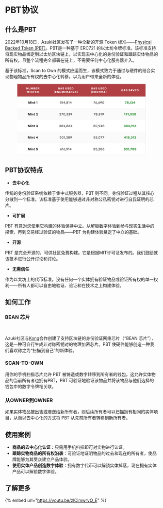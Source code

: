 # PBT协议

## 什么是PBT

2022年10月18日，Azuki社区发布了一种全新的开源 Token 标准——[Physical Backed Token (PBT)](https://www.pbt.io/)。PBT是一种基于 ERC721 的以太坊令牌标准。该标准支持将现实物品绑定到以太坊区块链上，以实现去中心化的身份验证和跟踪实体物品的所有权，且整个流程完全部署在链上，不需要任何中心化服务器介入。

基于该标准，Scan to Own 的模式应运而生，该模式致力于通过与硬件的结合实现物理物品所有权的去中心化转移，以为用户带来全新的体验。

<figure><img src="../.gitbook/assets/image.png" alt=""><figcaption></figcaption></figure>

## PBT协议特点

* **去中心化**

传统的身份验证系统依赖于集中式服务器，PBT 则不同。身份验证过程从其核心分散到一个标准，该标准基于使用能够通过非对称公私密钥对进行自我证明的芯片。

* **可扩展**

PBT 有意对您使用它构建的体验保持中立。从解锁数字体验到参与现实生活中的探索，再到交易经过验证的物品——PBT 为构建体验奠定了中立的基础。

* **开源**

PBT 是完全开源的，可供社区免费构建。它是根据MIT许可证发布的。我们鼓励就该技术进行公开讨论和讨论。

* **无需信任**

作为以太坊上的代币标准，没有任何一个实体拥有验证物品或验证所有权的单一权利——所有人都可以自由地验证、验证和在技术之上构建体验。

## **如何工作**

### BEAN 芯片 <a href="#the-bean-chip" id="the-bean-chip"></a>

<figure><img src="https://azuki-2.ghost.io/content/images/2022/10/whitechipexplainer.png" alt=""><figcaption></figcaption></figure>

Azuki社区与[Kong](https://arx.org/)合作创建了支持区块链的身份验证网络芯片（“BEAN 芯片”），这是一种可自行生成非对称密钥对的物理加密芯片。PBT 使硬件能够创造一种我们喜欢称之为“扫描到自己”的新体验。

### SCAN-TO-OWN <a href="#scan-to-own" id="scan-to-own"></a>

用你的手机扫描芯片允许 PBT 被铸造或数字转移到所有者的钱包。这允许实体物品的当前所有者也拥有​​ PBT，PBT 可验证地验证该物品并将该物品与他们选择的钱包中的数字令牌相关联。

### 从OWNER到OWNER <a href="#from-owner-to-owner" id="from-owner-to-owner"></a>

如果实体物品被出售或赠送给新所有者，则后续所有者可以扫描拥有相同的实体项目，从而以去中心化的方式将 PBT 从先前所有者转移到新所有者。

## 使用案例 <a href="#use-cases" id="use-cases"></a>

* **商品的去中心化认证**：只需用手机扫描即可对实物进行认证。
* **跟踪实物商品的所有权沿袭**：可验证地证明物品的过去和现在的所有者，使品牌能够为其受众建立产品体验。
* **使用实体产品创造数字体验**：拥有数字代币可以解锁实体掉落，现在拥有实体产品可以解锁数字体验。

## 了解更多

{% embed url="https://youtu.be/zlCImwrvQ_E" %}









